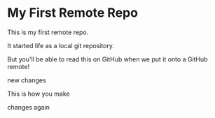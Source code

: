 # My First Remote Repo

This is my first remote repo.

It started life as a local git repository.

But you'll be able to read this on GitHub when we put it onto a GitHub remote!

new changes

This is how you make

changes again
